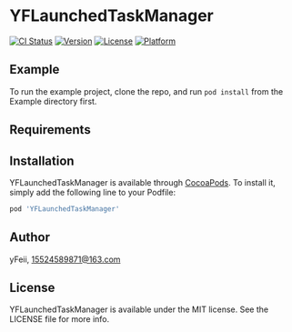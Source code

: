 # YFLaunchedTaskManager

[![CI Status](https://img.shields.io/travis/yFeii/YFLaunchedTaskManager.svg?style=flat)](https://travis-ci.org/yFeii/YFLaunchedTaskManager)
[![Version](https://img.shields.io/cocoapods/v/YFLaunchedTaskManager.svg?style=flat)](https://cocoapods.org/pods/YFLaunchedTaskManager)
[![License](https://img.shields.io/cocoapods/l/YFLaunchedTaskManager.svg?style=flat)](https://cocoapods.org/pods/YFLaunchedTaskManager)
[![Platform](https://img.shields.io/cocoapods/p/YFLaunchedTaskManager.svg?style=flat)](https://cocoapods.org/pods/YFLaunchedTaskManager)

## Example

To run the example project, clone the repo, and run `pod install` from the Example directory first.

## Requirements

## Installation

YFLaunchedTaskManager is available through [CocoaPods](https://cocoapods.org). To install
it, simply add the following line to your Podfile:

```ruby
pod 'YFLaunchedTaskManager'
```

## Author

yFeii, 15524589871@163.com

## License

YFLaunchedTaskManager is available under the MIT license. See the LICENSE file for more info.
